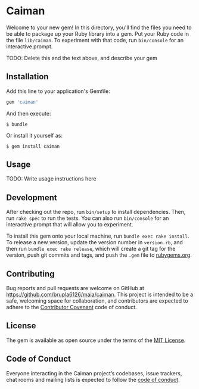 # Caiman

Welcome to your new gem! In this directory, you'll find the files you need to be able to package up your Ruby library into a gem. Put your Ruby code in the file `lib/caiman`. To experiment with that code, run `bin/console` for an interactive prompt.

TODO: Delete this and the text above, and describe your gem

## Installation

Add this line to your application's Gemfile:

```ruby
gem 'caiman'
```

And then execute:

    $ bundle

Or install it yourself as:

    $ gem install caiman

## Usage

TODO: Write usage instructions here

## Development

After checking out the repo, run `bin/setup` to install dependencies. Then, run `rake spec` to run the tests. You can also run `bin/console` for an interactive prompt that will allow you to experiment.

To install this gem onto your local machine, run `bundle exec rake install`. To release a new version, update the version number in `version.rb`, and then run `bundle exec rake release`, which will create a git tag for the version, push git commits and tags, and push the `.gem` file to [rubygems.org](https://rubygems.org).

## Contributing

Bug reports and pull requests are welcome on GitHub at https://github.com/brupla6126/maia/caiman. This project is intended to be a safe, welcoming space for collaboration, and contributors are expected to adhere to the [Contributor Covenant](http://contributor-covenant.org) code of conduct.

## License

The gem is available as open source under the terms of the [MIT License](https://opensource.org/licenses/MIT).

## Code of Conduct

Everyone interacting in the Caiman project’s codebases, issue trackers, chat rooms and mailing lists is expected to follow the [code of conduct](https://github.com/brupla6126/maia/caiman/blob/master/CODE_OF_CONDUCT.md).
